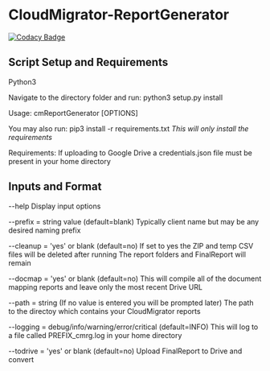 # CloudMigrator-ReportGenerator
[![Codacy Badge](https://api.codacy.com/project/badge/Grade/db27982d6e9e4c1b9b2e565fb3ac2ba2)](https://www.codacy.com/manual/cloudkevin/CloudMigrator-ReportGenerator?utm_source=github.com&amp;utm_medium=referral&amp;utm_content=cloudkevin/CloudMigrator-ReportGenerator&amp;utm_campaign=Badge_Grade)

## Script Setup and Requirements

Python3

Navigate to the directory folder and run: python3 setup.py install

Usage: cmReportGenerator [OPTIONS]

You may also run: pip3 install -r requirements.txt
*This will only install the requirements*

Requirements: If uploading to Google Drive a credentials.json file must be present in your home directory

## Inputs and Format
--help
Display input options

--prefix = string value (default=blank)
Typically client name but may be any desired naming prefix

--cleanup = 'yes' or blank (default=no)
If set to yes the ZIP and temp CSV files will be deleted after running
The report folders and FinalReport will remain

--docmap = 'yes' or blank (default=no)
This will compile all of the document mapping reports and leave only the most recent Drive URL

--path = string (If no value is entered you will be prompted later)
The path to the directoy which contains your CloudMigrator reports

--logging = debug/info/warning/error/critical (default=INFO)
This will log to a file called PREFIX_cmrg.log in your home directory

--todrive = 'yes' or blank (default=no)
Upload FinalReport to Drive and convert
